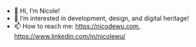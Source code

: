 - 👋 Hi, I’m Nicole!
- 👀 I’m interested in development, design, and digital heritage!
- 📫 How to reach me: https://nicodewu.com, https://www.linkedin.com/in/nicolewu/

<!---
ndoubleuu/ndoubleuu is a ✨ special ✨ repository because its `README.md` (this file) appears on your GitHub profile.
You can click the Preview link to take a look at your changes.
--->
